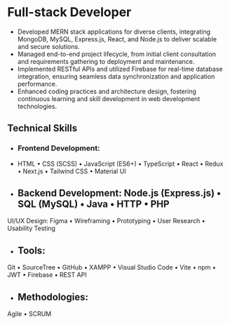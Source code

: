 #  Full-stack Developer
-  Developed MERN stack applications for diverse clients, integrating MongoDB, MySQL, Express.js, React, and Node.js to deliver scalable and secure solutions.
-  Managed end-to-end project lifecycle, from initial client consultation and requirements gathering to deployment and maintenance.
-  Implemented RESTful APIs and utilized Firebase for real-time database integration, ensuring seamless data synchronization and application performance.
-  Enhanced coding practices and architecture design, fostering continuous learning and skill development in web development technologies.

##  Technical Skills
-  ###  Frontend Development:
-    HTML • CSS (SCSS) • JavaScript (ES6+) • TypeScript • React • Redux • Next.js • Tailwind CSS • Material UI
-  ##  Backend Development: Node.js (Express.js) • SQL (MySQL) • Java • HTTP • PHP
  UI/UX Design: Figma • Wireframing • Prototyping • User Research • Usability Testing
-  ##  Tools:
  Git • SourceTree • GitHub • XAMPP • Visual Studio Code • Vite • npm • JWT • Firebase • REST API
-  ##  Methodologies:
  Agile • SCRUM
